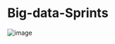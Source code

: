 # Big-data-Sprints
![image](https://user-images.githubusercontent.com/93586279/198261984-5391d7fd-32dc-4790-91d0-f6e63be03e53.png)
